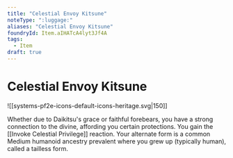 ```yaml
---
title: "Celestial Envoy Kitsune"
noteType: ":luggage:"
aliases: "Celestial Envoy Kitsune"
foundryId: Item.aIHATcA4lyt3Jf4A
tags:
  - Item
draft: true
---
```


# Celestial Envoy Kitsune
![[systems-pf2e-icons-default-icons-heritage.svg|150]]

Whether due to Daikitsu's grace or faithful forebears, you have a strong connection to the divine, affording you certain protections. You gain the [[Invoke Celestial Privilege]] reaction. Your alternate form is a common Medium humanoid ancestry prevalent where you grew up (typically human), called a tailless form.
